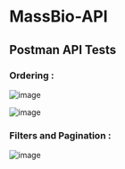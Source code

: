 # MassBio-API
<h2>Postman API Tests</h2>

<h3>Ordering :</h3>

![image](https://github.com/buseilguz/MassBio-API/assets/77693665/b7eebd44-adfe-4d79-9ba6-0355a155c52c)

![image](https://github.com/buseilguz/MassBio-API/assets/77693665/46d23167-49f8-4975-941a-57affc0ca388)

<h3>Filters and Pagination :</h3>

![image](https://github.com/buseilguz/MassBio-API/assets/77693665/0f4369aa-a79d-47a7-991b-fb69a09c62db)


